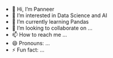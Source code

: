 - 👋 Hi, I’m Panneer
- 👀 I’m interested in Data Science and AI
- 🌱 I’m currently learning Pandas
- 💞️ I’m looking to collaborate on ...
- 📫 How to reach me ...
- 😄 Pronouns: ...
- ⚡ Fun fact: ...

<!---
panneergp/panneergp is a ✨ special ✨ repository because its `README.md` (this file) appears on your GitHub profile.
You can click the Preview link to take a look at your changes.
--->
